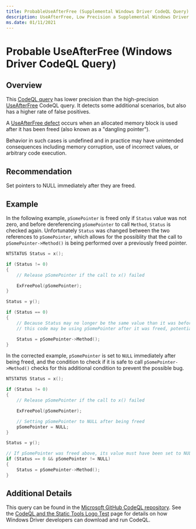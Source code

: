 ```yaml
---
title: ProbableUseAfterFree (Supplemental Windows Driver CodeQL Query)
description: UseAfterFree, Low Precision a Supplemental Windows Driver CodeQL Query
ms.date: 01/11/2021
---
```


# Probable UseAfterFree (Windows Driver CodeQL Query)

## Overview

This [CodeQL query](./static-tools-and-codeql.md) has lower precision than the high-precision [UseAfterFree](./codeql-windows-driver-useafterfree.md) CodeQL query. It detects some additional scenarios, but also has a higher rate of false positives.

A [UseAfterFree defect](http://cwe.mitre.org/data/definitions/416.html) occurs when an allocated memory block is used after it has been freed (also known as a "dangling pointer").

Behavior in such cases is undefined and in practice may have unintended consequences including memory corruption, use of incorrect values, or arbitrary code execution.

## Recommendation

Set pointers to NULL immediately after they are freed.

## Example

In the following example, `pSomePointer` is freed only if `Status` value was not zero, and before dereferencing `pSomePointer` to call `Method`, `Status` is checked again.  Unfortunately `Status` was changed between the two references to `pSomePointer`, which allows for the possiblity that the call to `pSomePointer->Method()` is being performed over a previously freed pointer.

```c
NTSTATUS Status = x();

if (Status != 0)
{
    // Release pSomePointer if the call to x() failed

    ExFreePool(pSomePointer);
}

Status = y();

if (Status == 0)
{
    // Because Status may no longer be the same value than it was before the pointer was released,
    // this code may be using pSomePointer after it was freed, potentially executing arbitrary code.

    Status = pSomePointer->Method();
}
```
In the corrected example, `pSomePointer` is set to `NULL` immediately after being freed, and the condition to check if it is safe to call `pSomePointer->Method()` checks for this additional condition to prevent the possible bug.


```c
NTSTATUS Status = x();

if (Status != 0)
{
    // Release pSomePointer if the call to x() failed

    ExFreePool(pSomePointer);

    // Setting pSomePointer to NULL after being freed
    pSomePointer = NULL;
}

Status = y();

// If pSomePointer was freed above, its value must have been set to NULL
if (Status == 0 && pSomePointer != NULL)
{
    Status = pSomePointer->Method();
}
```

## Additional Details

This query can be found in the [Microsoft GitHub CodeQL repository](https://github.com/microsoft/Windows-Driver-Developer-Supplemental-Tools).  See the [CodeQL and the Static Tools Logo Test](./static-tools-and-codeql.md) page for details on how Windows Driver developers can download and run CodeQL.
